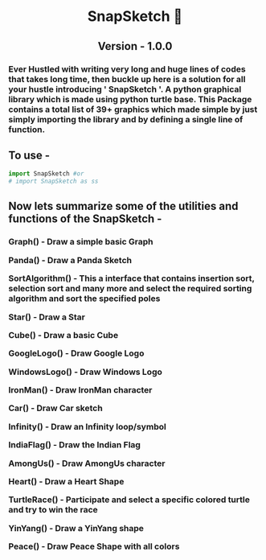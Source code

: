 <center><h1>SnapSketch 🤞</h1></center>
<center><h2>Version - 1.0.0</h2></center>
<h3>
Ever Hustled with writing very long and huge lines of codes that takes long time, then buckle up here is a solution for all your hustle introducing ' SnapSketch '. A python graphical library which is made using python turtle base. This Package contains a total list of 39+ graphics which made simple by just simply importing the library and by defining a single line of function.</h3>

## To use - 
```python
import SnapSketch #or
# import SnapSketch as ss
```
## Now lets summarize some of the utilities and functions of the SnapSketch - 
<h3>
Graph() - Draw a simple basic Graph

Panda() - Draw a Panda Sketch

SortAlgorithm() - This a interface that contains insertion sort, selection sort and many more and select the required sorting algorithm and sort the specified poles

Star() - Draw a Star

Cube() - Draw a basic Cube

GoogleLogo() - Draw Google Logo

WindowsLogo() - Draw Windows Logo

IronMan() - Draw IronMan character

Car() - Draw Car sketch

Infinity() - Draw an Infinity loop/symbol

IndiaFlag() - Draw the Indian Flag

AmongUs() - Draw AmongUs character 

Heart() - Draw a Heart Shape

TurtleRace() - Participate and select a specific colored turtle and try to win the race

YinYang() - Draw a YinYang shape 

Peace() - Draw Peace Shape with all colors
</h3>